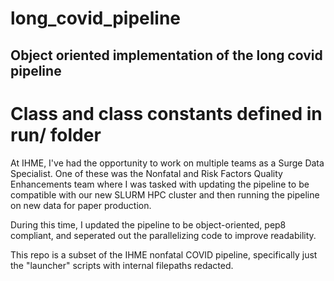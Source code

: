 # long_covid_pipeline

## Object oriented implementation of the long covid pipeline 

# Class and class constants defined in run/ folder  

At IHME, I've had the opportunity to work on multiple teams as a Surge Data Specialist. One of these was the Nonfatal and Risk Factors Quality Enhancements team where I was tasked with updating the pipeline to be compatible with our new SLURM HPC cluster and then running the pipeline on new data for paper production. 

During this time, I updated the pipeline to be object-oriented, pep8 compliant, and seperated out the parallelizing code to improve readability.

This repo is a subset of the IHME nonfatal COVID pipeline, specifically just the "launcher" scripts with internal filepaths redacted.
